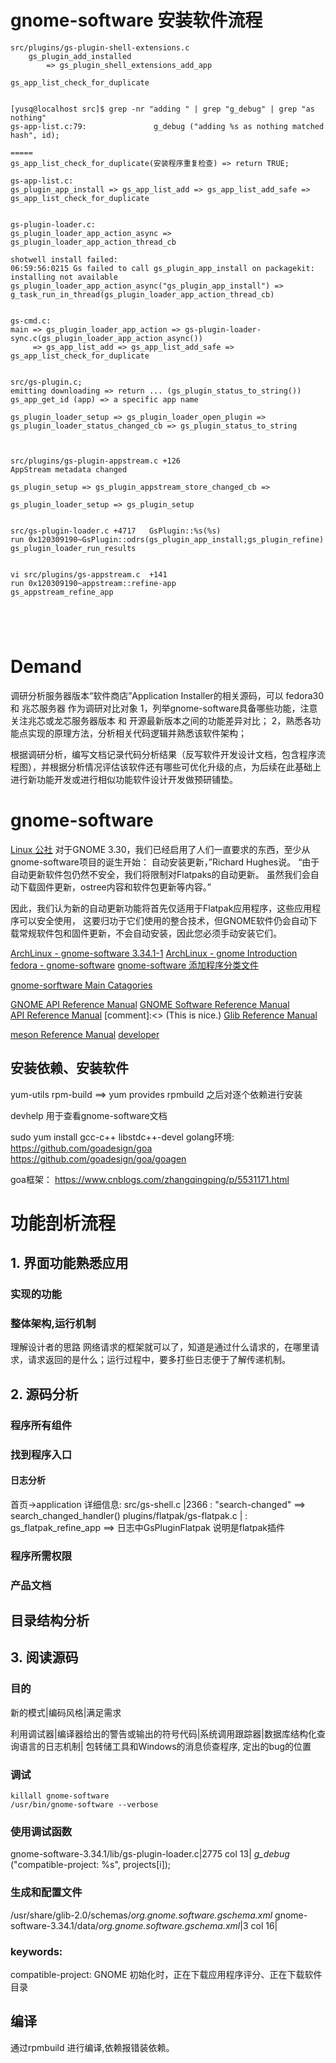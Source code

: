 # gnome-software 安装软件流程
```
src/plugins/gs-plugin-shell-extensions.c
    gs_plugin_add_installed
        => gs_plugin_shell_extensions_add_app

gs_app_list_check_for_duplicate 


[yusq@localhost src]$ grep -nr "adding " | grep "g_debug" | grep "as nothing"
gs-app-list.c:79:               g_debug ("adding %s as nothing matched hash", id);

=====
gs_app_list_check_for_duplicate(安装程序重复检查) => return TRUE;

gs-app-list.c:
gs_plugin_app_install => gs_app_list_add => gs_app_list_add_safe => gs_app_list_check_for_duplicate


gs-plugin-loader.c:
gs_plugin_loader_app_action_async => gs_plugin_loader_app_action_thread_cb

shotwell install failed:
06:59:56:0215 Gs failed to call gs_plugin_app_install on packagekit: installing not available
gs_plugin_loader_app_action_async("gs_plugin_app_install") => g_task_run_in_thread(gs_plugin_loader_app_action_thread_cb)


gs-cmd.c:
main => gs_plugin_loader_app_action => gs-plugin-loader-sync.c(gs_plugin_loader_app_action_async())
     => gs_app_list_add => gs_app_list_add_safe => gs_app_list_check_for_duplicate


src/gs-plugin.c;
emitting downloading => return ... (gs_plugin_status_to_string())
gs_app_get_id (app) => a specific app name

gs_plugin_loader_setup => gs_plugin_loader_open_plugin => gs_plugin_loader_status_changed_cb => gs_plugin_status_to_string



src/plugins/gs-plugin-appstream.c +126
AppStream metadata changed

gs_plugin_setup => gs_plugin_appstream_store_changed_cb => 

gs_plugin_loader_setup => gs_plugin_setup


src/gs-plugin-loader.c +4717   GsPlugin::%s(%s)
run 0x120309190~GsPlugin::odrs(gs_plugin_app_install;gs_plugin_refine)
gs_plugin_loader_run_results 


vi src/plugins/gs-appstream.c  +141
run 0x120309190~appstream::refine-app
gs_appstream_refine_app





```




# Demand
调研分析服务器版本“软件商店”Application Installer的相关源码，可以 fedora30 和 兆芯服务器 作为调研对比对象 1，列举gnome-software具备哪些功能，注意关注兆芯或龙芯服务器版本 和 开源最新版本之间的功能差异对比；
2，熟悉各功能点实现的原理方法，分析相关代码逻辑并熟悉该软件架构；

根据调研分析，编写文档记录代码分析结果（反写软件开发设计文档，包含程序流程图），并根据分析情况评估该软件还有哪些可优化升级的点，为后续在此基础上进行新功能开发或进行相似功能软件设计开发做预研铺垫。


# gnome-software 
[Linux 公社](https://www.linuxidc.com/Linux/2018-08/153432.htm)
对于GNOME 3.30，我们已经启用了人们一直要求的东西，至少从gnome-software项目的诞生开始：
自动安装更新，”Richard Hughes说。 “由于自动更新软件包仍然不安全，我们将限制对Flatpaks的自动更新。
虽然我们会自动下载固件更新，ostree内容和软件包更新等内容。”

因此，我们认为新的自动更新功能将首先仅适用于Flatpak应用程序，这些应用程序可以安全使用，
这要归功于它们使用的整合技术，但GNOME软件仍会自动下载常规软件包和固件更新，不会自动安装，因此您必须手动安装它们。

[ArchLinux - gnome-software 3.34.1-1](https://www.archlinux.org/packages/community/x86_64/gnome-software/)
[ArchLinux - gnome Introduction](https://wiki.archlinux.org/index.php/GNOME_(%E7%AE%80%E4%BD%93%E4%B8%AD%E6%96%87))
[fedora - gnome-software](https://gitlab.gnome.org/GNOME/gnome-software)
[gnome-software 添加程序分类文件](https://blog.csdn.net/ysyashy/article/details/65934720)

[gnome-sorftware Main Catagories](https://specifications.freedesktop.org/menu-spec/latest/apa.html)


[GNOME API Reference Manual](https://blog.csdn.net/Rong_Toa/article/details/86484459)
[GNOME Software Reference Manual](https://developer.gnome.org/gnome-software/stable/)  
[API Reference Manual](https://developer.gnome.org/gnome-software/unstable/gnome-software-GsPlugin-Exports.html)
[comment]:<> (This is nice.)
[Glib Reference Manual](https://developer.gnome.org/glib/stable/)

[meson Reference Manual](https://www.mesa3d.org/meson.html)
[developer](https://developer.gnome.org/)

## 安装依赖、安装软件
yum-utils
rpm-build ==> yum provides rpmbuild
之后对逐个依赖进行安装

devhelp 用于查看gnome-software文档


sudo yum install gcc-c++ libstdc++-devel 
golang环境:
https://github.com/goadesign/goa
https://github.com/goadesign/goa/goagen

goa框架：
https://www.cnblogs.com/zhangqingping/p/5531171.html

# 功能剖析流程

## 1. 界面功能熟悉应用
### 实现的功能
### 整体架构,运行机制
理解设计者的思路
网络请求的框架就可以了，知道是通过什么请求的，在哪里请求，请求返回的是什么；运行过程中，要多打些日志便于了解传递机制。 

## 2. 源码分析
### 程序所有组件

### 找到程序入口
#### 日志分析
首页->application 详细信息:
src/gs-shell.c |2366 : "search-changed" ==> search_changed_handler()
plugins/flatpak/gs-flatpak.c | : gs_flatpak_refine_app ==> 日志中GsPluginFlatpak 说明是flatpak插件



### 程序所需权限
### 产品文档

## 目录结构分析



## 3. 阅读源码
### 目的
新的模式|编码风格|满足需求

利用调试器|编译器给出的警告或输出的符号代码|系统调用跟踪器|数据库结构化查询语言的日志机制|
包转储工具和Windows的消息侦查程序, 定出的bug的位置
### 调试

```
killall gnome-software
/usr/bin/gnome-software --verbose

```

### 使用调试函数
gnome-software-3.34.1/lib/gs-plugin-loader.c|2775 col 13| *g_debug* ("compatible-project: %s", projects[i]);

### 生成和配置文件
/usr/share/glib-2.0/schemas/*org.gnome.software.gschema.xml*
gnome-software-3.34.1/data/*org.gnome.software.gschema.xml*|3 col 16| <key name="compatible-projects" type="as">

### keywords:
compatible-project: GNOME
初始化时，正在下载应用程序评分、正在下载软件目录


## 编译
通过rpmbuild 进行编译,依赖报错装依赖。



